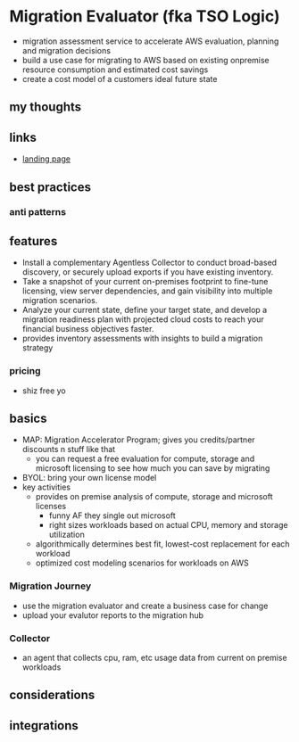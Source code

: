 # Migration Evaluator (fka TSO Logic)

- migration assessment service to accelerate AWS evaluation, planning and migration decisions
- build a use case for migrating to AWS based on existing onpremise resource consumption and estimated cost savings
- create a cost model of a customers ideal future state

## my thoughts

## links

- [landing page](https://aws.amazon.com/migration-evaluator/?did=ap_card&trk=ap_card)

## best practices

### anti patterns

## features

- Install a complementary Agentless Collector to conduct broad-based discovery, or securely upload exports if you have existing inventory.
- Take a snapshot of your current on-premises footprint to fine-tune licensing, view server dependencies, and gain visibility into multiple migration scenarios.
- Analyze your current state, define your target state, and develop a migration readiness plan with projected cloud costs to reach your financial business objectives faster.
- provides inventory assessments with insights to build a migration strategy

### pricing

- shiz free yo

## basics

- MAP: Migration Accelerator Program; gives you credits/partner discounts n stuff like that
  - you can request a free evaluation for compute, storage and microsoft licensing to see how much you can save by migrating
- BYOL: bring your own license model
- key activities
  - provides on premise analysis of compute, storage and microsoft licenses
    - funny AF they single out microsoft
    - right sizes workloads based on actual CPU, memory and storage utilization
  - algorithmically determines best fit, lowest-cost replacement for each workload
  - optimized cost modeling scenarios for workloads on AWS

### Migration Journey

- use the migration evaluator and create a business case for change
- upload your evalutor reports to the migration hub

### Collector

- an agent that collects cpu, ram, etc usage data from current on premise workloads

## considerations

## integrations
